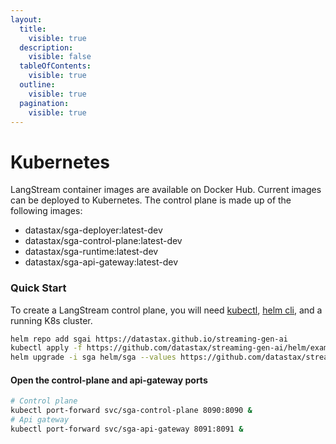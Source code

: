 ```yaml
---
layout:
  title:
    visible: true
  description:
    visible: false
  tableOfContents:
    visible: true
  outline:
    visible: true
  pagination:
    visible: true
---
```


# Kubernetes

LangStream container images are available on Docker Hub. Current images can be deployed to Kubernetes. The control plane is made up of the following images:

* datastax/sga-deployer:latest-dev
* datastax/sga-control-plane:latest-dev
* datastax/sga-runtime:latest-dev
* datastax/sga-api-gateway:latest-dev

### Quick Start

To create a LangStream control plane, you will need [kubectl](https://kubernetes.io/docs/reference/kubectl/), [helm cli](https://helm.sh/docs/intro/install/), and a running K8s cluster.

```bash
helm repo add sgai https://datastax.github.io/streaming-gen-ai
kubectl apply -f https://github.com/datastax/streaming-gen-ai/helm/examples/minio-dev.yaml
helm upgrade -i sga helm/sga --values https://github.com/datastax/streaming-gen-ai/helm/examples/simple.yaml --wait
```

#### Open the control-plane and api-gateway ports

```bash
# Control plane
kubectl port-forward svc/sga-control-plane 8090:8090 &
# Api gateway
kubectl port-forward svc/sga-api-gateway 8091:8091 &
```
